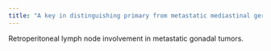 ```yaml
---
title: "A key in distinguishing primary from metastatic mediastinal germ cell neoplasm is the presence of"
---
```

Retroperitoneal lymph node involvement in metastatic gonadal tumors.


